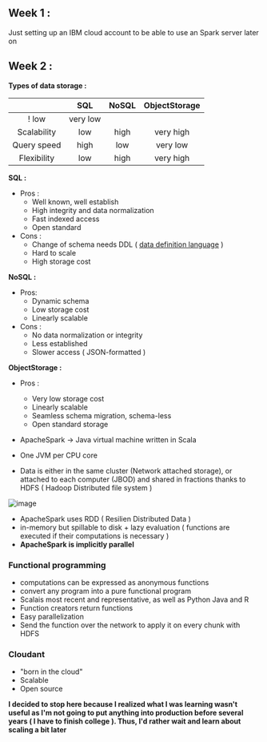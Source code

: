 ## Week 1 :

Just setting up an IBM cloud account to be able to use an Spark server later on

## Week 2 :

**Types of data storage :**

|   | SQL | NoSQL      | ObjectStorage |
| :-----------: | :-----------: | :-----------: | :-----------: |
! low | very low 
| Scalability   | low        | high | very high
| Query speed      | high       | low | very low
| Flexibility   | low        | high  | very high

**SQL :**
* Pros :
  * Well known, well establish
  * High integrity and data normalization
  * Fast indexed access
  * Open standard
* Cons : 
  * Change of schema needs DDL ( [data definition language](https://www.techopedia.com/definition/1175/data-definition-language-ddl) )
  * Hard to scale
  * High storage cost

**NoSQL :** 
* Pros:
  * Dynamic schema
  * Low storage cost
  * Linearly scalable
* Cons :
  * No data normalization or integrity
  * Less established
  * Slower access ( JSON-formatted )
  
**ObjectStorage :**
* Pros :
  * Very low storage cost 
  * Linearly scalable
  * Seamless schema migration, schema-less
  * Open standard storage
  
* ApacheSpark -> Java virtual machine written in Scala
* One JVM per CPU core
* Data is either in the same cluster (Network attached storage), or attached to each computer (JBOD) and shared in fractions  thanks to HDFS ( Hadoop Distributed file system ) 

![image](https://user-images.githubusercontent.com/86613710/170888929-3b4a2813-dd1c-4457-9d61-7e548bd152c0.png)

* ApacheSpark uses RDD ( Resilien Distributed Data )
* in-memory but spillable to disk + lazy evaluation ( functions are executed if their computations is necessary )
* **ApacheSpark is implicitly parallel**

### Functional programming 

* computations can be expressed as anonymous functions
* convert any program into a pure functional program
* Scalais most recent and representative, as  well as Python Java and R
* Function creators return functions
* Easy parallelization
* Send the function over the network to apply it on every chunk with HDFS
  
### Cloudant

* "born in the cloud"
* Scalable 
* Open source


**I decided to stop here because I realized what I was learning wasn't useful as I'm not going to put anything into production before several years ( I have to finish college ). Thus, I'd rather wait and learn about scaling a bit later**
